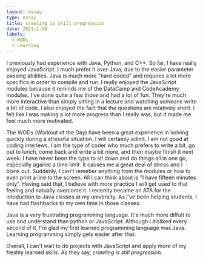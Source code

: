```yaml
---
layout: essay
type: essay
title: crawling is still progression
date: 2021-1-18
labels:
  - WODs
  - Learning
---
```


I previously had experience with Java, Python, and C++. So far, I have really enjoyed JavaScript. I much prefer it over Java, due to the easier parameter passing abilities. Java is much more "hard coded" and requires a lot more specifics in order to compile and run. I really enjoyed the JavaScript modules because it reminds me of the DataCamp and CodeAcademy modules.
I've done quite a few those and had a lot of fun. They're much more interactive than simply sitting in a lecture and watching someone write a bit of code. 
I also enjoyed the fact that the questions are relatively short. I felt like I was making a lot more progress than I really was, but it made me feel much more motivated.


The WODs (Workout of the Day) have been a great experience in solving quickly during a stressful situation. I will certainly admit, I am not good at coding interiews. I am the type of coder who much prefers to write a bit, go out to lunch, come back and write a bit more, and then maybe finish it next week. 
I have never been the type to sit down and do things all in one go, especially against a time limit. It causes me a great deal of stress and I blank out. 
Suddenly, I can't remeber anything from the modules or how to even print a line to the screen. All I can think about is "I have fifteen minutes only". 
 Having said that, I believe with more practice I will get used to that feeling and natually overcome it. I recently became an ATA for the intoduction to Java classes at my university. As I've been helping students, I have had flashbacks to my own time in those classes. 
 
 
Java is a very frustrating programming language. It's much more diffult to use and understand than python or JavaScript. Although I disliked every second of it, I'm glad my first learned programming language was Java. Learning programming simply gets easier after that. 

Overall, I can't wait to do projects with JavaScript and apply more of my freshly learned skills. As they say, *crawling is still progression.* 

